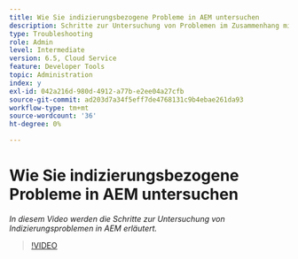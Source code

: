 ```yaml
---
title: Wie Sie indizierungsbezogene Probleme in AEM untersuchen
description: Schritte zur Untersuchung von Problemen im Zusammenhang mit der Indizierung
type: Troubleshooting
role: Admin
level: Intermediate
version: 6.5, Cloud Service
feature: Developer Tools
topic: Administration
index: y
exl-id: 042a216d-980d-4912-a77b-e2ee04a27cfb
source-git-commit: ad203d7a34f5eff7de4768131c9b4ebae261da93
workflow-type: tm+mt
source-wordcount: '36'
ht-degree: 0%

---
```


# Wie Sie indizierungsbezogene Probleme in AEM untersuchen

*In diesem Video werden die Schritte zur Untersuchung von Indizierungsproblemen in AEM erläutert.*

>[!VIDEO](https://video.tv.adobe.com/v/335465?quality=9&learn=on)
